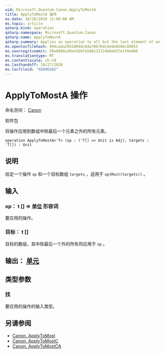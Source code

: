 ```yaml
---
uid: Microsoft.Quantum.Canon.ApplyToMostA
title: ApplyToMostA 操作
ms.date: 10/26/2020 12:00:00 AM
ms.topic: article
qsharp.kind: operation
qsharp.namespace: Microsoft.Quantum.Canon
qsharp.name: ApplyToMostA
qsharp.summary: Applies an operation to all but the last element of an array.
ms.openlocfilehash: 994cada2952809dc84a70b76dc4ede8286c89855
ms.sourcegitcommit: 29e0d88a30e4166fa580132124b0eb57e1f0e986
ms.translationtype: MT
ms.contentlocale: zh-CN
ms.lasthandoff: 10/27/2020
ms.locfileid: "92696202"
---
```

# <a name="applytomosta-operation"></a>ApplyToMostA 操作

命名空间： [Canon](xref:Microsoft.Quantum.Canon)

软件包 [](https://nuget.org/packages/)


将操作应用到数组中除最后一个元素之外的所有元素。

```qsharp
operation ApplyToMostA<'T> (op : ('T[] => Unit is Adj), targets : 'T[]) : Unit
```


## <a name="description"></a>说明

给定一个操作 `op` 和一个目标数组 `targets` ，适用于 `op(Most(targets))` 。

## <a name="input"></a>输入

### <a name="op--t--unit-adj"></a>op： t [] => [单位](xref:microsoft.quantum.lang-ref.unit) 形容词

要应用的操作。


### <a name="targets--t"></a>目标： t []

目标的数组，其中除最后一个外的所有将应用于 `op` 。



## <a name="output--unit"></a>输出： [单元](xref:microsoft.quantum.lang-ref.unit)



## <a name="type-parameters"></a>类型参数

### <a name="t"></a>找

要应用的操作的输入类型。

## <a name="see-also"></a>另请参阅

- [Canon. ApplyToMost](xref:Microsoft.Quantum.Canon.ApplyToMost)
- [Canon. ApplyToMostC](xref:Microsoft.Quantum.Canon.ApplyToMostC)
- [Canon. ApplyToMostCA](xref:Microsoft.Quantum.Canon.ApplyToMostCA)